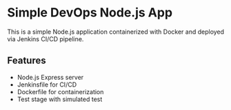 # Simple DevOps Node.js App

This is a simple Node.js application containerized with Docker and deployed via Jenkins CI/CD pipeline.

## Features

- Node.js Express server
- Jenkinsfile for CI/CD
- Dockerfile for containerization
- Test stage with simulated test